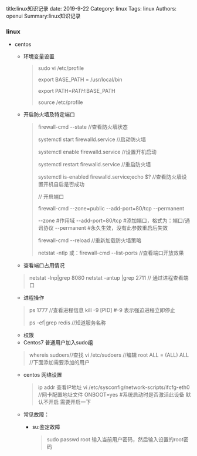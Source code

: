 title:linux知识记录
date: 2019-9-22
Category: linux
Tags: linux
Authors: openui
Summary:linux知识记录

### linux

* centos

  * 环境变量设置

    > sudo vi /etc/profile
    >
    > 
    >
    > export BASE_PATH = /usr/local/bin
    >
    > export PATH=$PATH:$BASE_PATH 
    >
    > 
    >
    > source /etc/profile

  * 开启防火墙及特定端口
  
    > firewall-cmd --state //查看防火墙状态
    >
    > systemctl start firewalld.service //启动防火墙
    >
    > systemctl enable firewalld.service  //设置开机启动
    >
    > systemctl restart firewalld.service  //重启防火墙
    >
    > systemctl is-enabled firewalld.service;echo $? //查看防火墙设置开机自启是否成功
    >
    > // 开启端口
    >
    > firewall-cmd --zone=public --add-port=80/tcp --permanent
    >
    > --zone #作用域
    > --add-port=80/tcp  #添加端口，格式为：端口/通讯协议
    > --permanent   #永久生效，没有此参数重启后失效
    >
    > 
    >
    > firewall-cmd --reload //重新加载防火墙策略
    >
    > 
    >
    > netstat -ntlp
    > 或：firewall-cmd --list-ports //查看端口开放效果
  
  * 查看端口占用情况
  

  > netstat -lnp|grep 8080 
  > netstat -antup |grep 2711 // 通过进程查看端口
  >

  
  * 进程操作
  

  > ps 1777 //查看进程信息
  > kill -9 [PID]  #-9 表示强迫进程立即停止
  >
  > ps -ef|grep redis //知道服务名称

  * 权限
   * Centos7 普通用户加入sudo组
   > whereis sudoers//查找
   > vi /etc/sudoers //编辑
   > root ALL = (ALL) ALL //下面添加需要添加的用户
  
  * centos 网络设置
    > ip addr 查看IP地址
    > vi /etc/sysconfig/network-scripts/ifcfg-eth0  //网卡配置地址文件
    > ONBOOT=yes   #系统启动时是否激活此设备 默认不开启 需要开启一下

  * 常见故障：
  
    * su:鉴定故障
    
      >  sudo passwd root
      > 输入当前用户密码，然后输入设置的root密码

